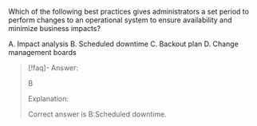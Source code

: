 
Which of the following best practices gives administrators a set period to perform changes to an operational system to ensure availability and minimize business impacts? 

A. Impact analysis 
B. Scheduled downtime 
C. Backout plan 
D. Change management boards

> [!faq]- Answer: 
> 
> B 
> 
> Explanation: 
> 
> Correct answer is B:Scheduled downtime.

